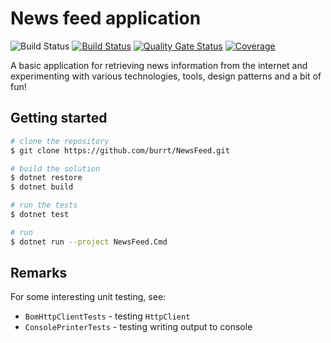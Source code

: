 # News feed application

![Build Status](https://github.com/burrt/NewsFeed/actions/workflows/main.yml/badge.svg?branch=master)
[![Build Status](https://geoffchoy.visualstudio.com/NewsFeed/_apis/build/status/burrt.NewsFeed?branchName=master)](https://geoffchoy.visualstudio.com/NewsFeed/_build/latest?definitionId=1&branchName=master)
[![Quality Gate Status](https://sonarcloud.io/api/project_badges/measure?project=burrt_NewsFeed&metric=alert_status)](https://sonarcloud.io/summary/new_code?id=burrt_NewsFeed)
[![Coverage](https://sonarcloud.io/api/project_badges/measure?project=burrt_NewsFeed&metric=coverage)](https://sonarcloud.io/summary/new_code?id=burrt_NewsFeed)

A basic application for retrieving news information from the internet and experimenting with various technologies, tools, design patterns and a bit of fun!

## Getting started

```bash
# clone the repository
$ git clone https://github.com/burrt/NewsFeed.git

# build the solution
$ dotnet restore
$ dotnet build

# run the tests
$ dotnet test

# run
$ dotnet run --project NewsFeed.Cmd
```

## Remarks

For some interesting unit testing, see:

* `BomHttpClientTests` - testing `HttpClient`
* `ConsolePrinterTests` - testing writing output to console
